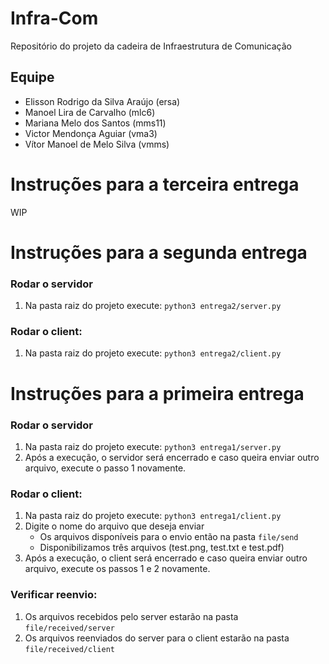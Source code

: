 # Infra-Com

Repositório do projeto da cadeira de Infraestrutura de Comunicação

## Equipe

- Elisson Rodrigo da Silva Araújo (ersa)
- Manoel Lira de Carvalho (mlc6)
- Mariana Melo dos Santos (mms11)
- Victor Mendonça Aguiar (vma3)
- Vítor Manoel de Melo Silva (vmms)

# Instruções para a terceira entrega

WIP

# Instruções para a segunda entrega

### Rodar o servidor
1. Na pasta raiz do projeto execute: ```python3 entrega2/server.py```

### Rodar o client:
1. Na pasta raiz do projeto execute: ```python3 entrega2/client.py```

# Instruções para a primeira entrega

### Rodar o servidor
1. Na pasta raiz do projeto execute: ```python3 entrega1/server.py```
2. Após a execução, o servidor será encerrado e caso queira enviar outro arquivo, execute o passo 1 novamente.

### Rodar o client:
1. Na pasta raiz do projeto execute: ```python3 entrega1/client.py```
2. Digite o nome do arquivo que deseja enviar
    - Os arquivos disponíveis para o envio então na pasta ```file/send```
    - Disponibilizamos três arquivos (test.png, test.txt e test.pdf)
3. Após a execução, o client será encerrado e caso queira enviar outro arquivo, execute os passos 1 e 2 novamente.

### Verificar reenvio:
1. Os arquivos recebidos pelo server estarão na pasta ```file/received/server```
2. Os arquivos reenviados do server para o client estarão na pasta ```file/received/client```
